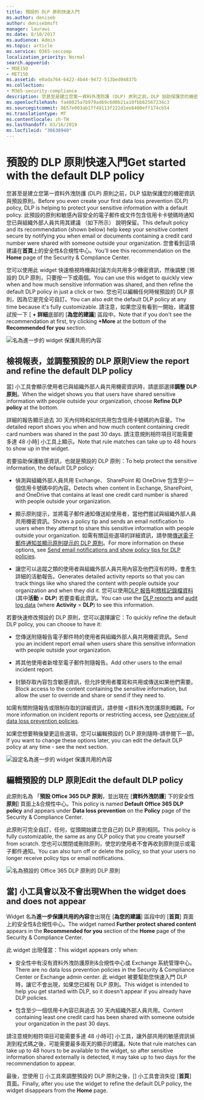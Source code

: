 ```yaml
---
title: 預設的 DLP 原則快速入門
ms.author: deniseb
author: denisebmsft
manager: laurawi
ms.date: 8/10/2017
ms.audience: Admin
ms.topic: article
ms.service: O365-seccomp
localization_priority: Normal
search.appverid:
- MOE150
- MET150
ms.assetid: e0ada764-6422-4b44-9472-513bed04837b
ms.collection:
- M365-security-compliance
description: 您甚至是建立您第一資料外洩防護 (DLP) 原則之前，DLP 協助保護您的機密資訊與預設原則。 此預設的原則和敏感內容安全的電子郵件或文件包含信用卡卡號碼時通知您已與組織外部人員共用其建議 （如下所示） 說明保留。
ms.openlocfilehash: fa48025a7b979ad69c600b21a10fbb62567234c3
ms.sourcegitcommit: 8657e003ab1ff49113f222d1ee8400eff174cb54
ms.translationtype: MT
ms.contentlocale: zh-TW
ms.lasthandoff: 03/16/2019
ms.locfileid: "30638940"
---
```

# <a name="get-started-with-the-default-dlp-policy"></a><span data-ttu-id="37701-104">預設的 DLP 原則快速入門</span><span class="sxs-lookup"><span data-stu-id="37701-104">Get started with the default DLP policy</span></span>

<span data-ttu-id="37701-105">您甚至是建立您第一資料外洩防護 (DLP) 原則之前，DLP 協助保護您的機密資訊與預設原則。</span><span class="sxs-lookup"><span data-stu-id="37701-105">Before you even create your first data loss prevention (DLP) policy, DLP is helping to protect your sensitive information with a default policy.</span></span> <span data-ttu-id="37701-106">此預設的原則和敏感內容安全的電子郵件或文件包含信用卡卡號碼時通知您已與組織外部人員共用其建議 （如下所示） 說明保留。</span><span class="sxs-lookup"><span data-stu-id="37701-106">This default policy and its recommendation (shown below) help keep your sensitive content secure by notifying you when email or documents containing a credit card number were shared with someone outside your organization.</span></span> <span data-ttu-id="37701-107">您會看到這項建議在**首頁**上的安全性&amp;合規性中心。</span><span class="sxs-lookup"><span data-stu-id="37701-107">You'll see this recommendation on the **Home** page of the Security &amp; Compliance Center.</span></span> 
  
<span data-ttu-id="37701-108">您可以使用此 widget 快速檢視時機與討論方向共用多少機密資訊，然後調整 [預設的 DLP 原則，只要按一下或兩個。</span><span class="sxs-lookup"><span data-stu-id="37701-108">You can use this widget to quickly view when and how much sensitive information was shared, and then refine the default DLP policy in just a click or two.</span></span> <span data-ttu-id="37701-109">您也可以編輯任何時候預設的 DLP 原則，因為它是完全可自訂。</span><span class="sxs-lookup"><span data-stu-id="37701-109">You can also edit the default DLP policy at any time because it's fully customizable.</span></span> <span data-ttu-id="37701-110">請注意，如果您沒有看到一開始，建議嘗試按一下 [ **+ 詳細**底部的 [**為您的建議**] 區段中。</span><span class="sxs-lookup"><span data-stu-id="37701-110">Note that if you don't see the recommendation at first, try clicking **+More** at the bottom of the **Recommended for you** section.</span></span> 
  
![名為進一步的 widget 保護共用的內容](media/2bae6dbc-cc92-4f35-b54c-c36e60226b5b.png)
  
## <a name="view-the-report-and-refine-the-default-dlp-policy"></a><span data-ttu-id="37701-112">檢視報表，並調整預設的 DLP 原則</span><span class="sxs-lookup"><span data-stu-id="37701-112">View the report and refine the default DLP policy</span></span>

<span data-ttu-id="37701-113">當] 小工具會顯示使用者已與組織外部人員共用機密資訊時，請底部選擇**調整 DLP 原則**。</span><span class="sxs-lookup"><span data-stu-id="37701-113">When the widget shows you that users have shared sensitive information with people outside your organization, choose **Refine DLP policy** at the bottom.</span></span> 
  
<span data-ttu-id="37701-114">詳細的報告顯示過去 30 天內何時和如何共用包含信用卡號碼的內容量。</span><span class="sxs-lookup"><span data-stu-id="37701-114">The detailed report shows you when and how much content containing credit card numbers was shared in the past 30 days.</span></span> <span data-ttu-id="37701-115">請注意規則相符項目可能需要多達 48 小時] 小工具上顯示。</span><span class="sxs-lookup"><span data-stu-id="37701-115">Note that rule matches can take up to 48 hours to show up in the widget.</span></span>
  
<span data-ttu-id="37701-116">若要協助保護敏感資訊，也就是預設的 DLP 原則：</span><span class="sxs-lookup"><span data-stu-id="37701-116">To help protect the sensitive information, the default DLP policy:</span></span>
  
- <span data-ttu-id="37701-117">偵測與組織外部人員共用 Exchange、 SharePoint 和 OneDrive 包含至少一個信用卡號碼中的內容。</span><span class="sxs-lookup"><span data-stu-id="37701-117">Detects when content in Exchange, SharePoint, and OneDrive that contains at least one credit card number is shared with people outside your organization.</span></span>
    
- <span data-ttu-id="37701-118">顯示原則提示，並將電子郵件通知傳送給使用者，當他們嘗試與組織外部人員共用機密資訊。</span><span class="sxs-lookup"><span data-stu-id="37701-118">Shows a policy tip and sends an email notification to users when they attempt to share this sensitive information with people outside your organization.</span></span> <span data-ttu-id="37701-119">如需有關這些選項的詳細資訊，請參閱[傳送電子郵件通知並顯示原則提示的 DLP 原則](use-notifications-and-policy-tips.md)。</span><span class="sxs-lookup"><span data-stu-id="37701-119">For more information on these options, see [Send email notifications and show policy tips for DLP policies](use-notifications-and-policy-tips.md).</span></span>
    
- <span data-ttu-id="37701-120">讓您可以追蹤之類的使用者與組織外部人員共用內容及他們沒有的時，會產生詳細的活動報告。</span><span class="sxs-lookup"><span data-stu-id="37701-120">Generates detailed activity reports so that you can track things like who shared the content with people outside your organization and when they did it.</span></span> <span data-ttu-id="37701-121">您可以使用[DLP 報告](view-the-dlp-reports.md)和[稽核記錄檔資料](search-the-audit-log-in-security-and-compliance.md)(其中**活動** = **DLP**) 若要查看此資訊。</span><span class="sxs-lookup"><span data-stu-id="37701-121">You can use the [DLP reports](view-the-dlp-reports.md) and [audit log data](search-the-audit-log-in-security-and-compliance.md) (where **Activity** = **DLP**) to see this information.</span></span>
    
<span data-ttu-id="37701-122">若要快速修改預設的 DLP 原則，您可以選擇讓它：</span><span class="sxs-lookup"><span data-stu-id="37701-122">To quickly refine the default DLP policy, you can choose to have it:</span></span>
  
- <span data-ttu-id="37701-123">您傳送附隨報告電子郵件時的使用者與組織外部人員共用機密資訊。</span><span class="sxs-lookup"><span data-stu-id="37701-123">Send you an incident report email when users share this sensitive information with people outside your organization.</span></span>
    
- <span data-ttu-id="37701-124">將其他使用者新增至電子郵件附隨報告。</span><span class="sxs-lookup"><span data-stu-id="37701-124">Add other users to the email incident report.</span></span>
    
- <span data-ttu-id="37701-125">封鎖存取內容包含敏感資訊，但允許使用者覆寫和共用或傳送如果他們需要。</span><span class="sxs-lookup"><span data-stu-id="37701-125">Block access to the content containing the sensitive information, but allow the user to override and share or send if they need to.</span></span>
    
<span data-ttu-id="37701-126">如需有關附隨報告或限制存取的詳細資訊，請參閱 <<c0>資料外洩防護原則概觀。</span><span class="sxs-lookup"><span data-stu-id="37701-126">For more information on incident reports or restricting access, see [Overview of data loss prevention policies](data-loss-prevention-policies.md).</span></span>
  
<span data-ttu-id="37701-127">如果您想要稍後變更這些選項，您可以編輯預設的 DLP 原則隨時-請參閱下一節。</span><span class="sxs-lookup"><span data-stu-id="37701-127">If you want to change these options later, you can edit the default DLP policy at any time - see the next section.</span></span>
  
![設定名為進一步的 widget 保護共用的內容](media/dad30a84-2715-4c0a-a5c5-44d85492363e.png)
  
## <a name="edit-the-default-dlp-policy"></a><span data-ttu-id="37701-129">編輯預設的 DLP 原則</span><span class="sxs-lookup"><span data-stu-id="37701-129">Edit the default DLP policy</span></span>

<span data-ttu-id="37701-130">此原則名為 「**預設 Office 365 DLP 原則**，並出現在 [**資料外洩防護**] 下的安全性**原則**] 頁面上&amp;合規性中心。</span><span class="sxs-lookup"><span data-stu-id="37701-130">This policy is named **Default Office 365 DLP policy** and appears under **Data loss prevention** on the **Policy** page of the Security &amp; Compliance Center.</span></span> 
  
<span data-ttu-id="37701-131">此原則可完全自訂，任何，從頭開始建立您自己的 DLP 原則相同。</span><span class="sxs-lookup"><span data-stu-id="37701-131">This policy is fully customizable, the same as any DLP policy that you create yourself from scratch.</span></span> <span data-ttu-id="37701-132">您也可以關閉或刪除原則，使您的使用者不會再收到原則提示或電子郵件通知。</span><span class="sxs-lookup"><span data-stu-id="37701-132">You can also turn off or delete the policy, so that your users no longer receive policy tips or email notifications.</span></span>
  
![名為預設的 Office 365 DLP 原則的 DLP 原則](media/260731e8-4d57-4c98-abec-07b052ec48d5.png)
  
## <a name="when-the-widget-does-and-does-not-appear"></a><span data-ttu-id="37701-134">當] 小工具會以及不會出現</span><span class="sxs-lookup"><span data-stu-id="37701-134">When the widget does and does not appear</span></span>

<span data-ttu-id="37701-135">Widget 名為**進一步保護共用的內容**會出現在 [**為您的建議**] 區段中的 [**首頁**] 頁面上的安全性&amp;合規性中心。</span><span class="sxs-lookup"><span data-stu-id="37701-135">The widget named **Further protect shared content** appears in the **Recommended for you** section of the **Home** page of the Security &amp; Compliance Center.</span></span> 
  
<span data-ttu-id="37701-136">此 widget 出現僅當：</span><span class="sxs-lookup"><span data-stu-id="37701-136">This widget appears only when:</span></span>
  
- <span data-ttu-id="37701-137">安全性中有沒有資料外洩防護原則&amp;合規性中心或 Exchange 系統管理中心。</span><span class="sxs-lookup"><span data-stu-id="37701-137">There are no data loss prevention policies in the Security &amp; Compliance Center or Exchange admin center.</span></span> <span data-ttu-id="37701-138">此 widget 被要幫助您快速入門 DLP 時，讓它不會出現，如果您已經有 DLP 原則。</span><span class="sxs-lookup"><span data-stu-id="37701-138">This widget is intended to help you get started with DLP, so it doesn't appear if you already have DLP policies.</span></span>
    
- <span data-ttu-id="37701-139">包含至少一個信用卡內容已與過去 30 天內組織外部人員共用。</span><span class="sxs-lookup"><span data-stu-id="37701-139">Content containing least one credit card has been shared with someone outside your organization in the past 30 days.</span></span>
    
<span data-ttu-id="37701-140">請注意規則相符項目可能需要多達 48 小時可] 小工具，讓外部共用的敏感資訊偵測到程式碼之後，可能需要最多兩天的顯示的建議。</span><span class="sxs-lookup"><span data-stu-id="37701-140">Note that rule matches can take up to 48 hours to be available to the widget, so after sensitive information shared externally is detected, it may take up to two days for the recommendation to appear.</span></span>
  
<span data-ttu-id="37701-141">最後，您使用 [] 小工具來調整預設的 DLP 原則之後，[] 小工具會消失從 [**首頁**] 頁面。</span><span class="sxs-lookup"><span data-stu-id="37701-141">Finally, after you use the widget to refine the default DLP policy, the widget disappears from the **Home** page.</span></span> 
  

